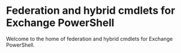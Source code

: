 # Federation and hybrid cmdlets for Exchange PowerShell

Welcome to the home of federation and hybrid cmdlets for Exchange PowerShell.